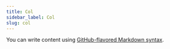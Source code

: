 ```yaml
---
title: Col
sidebar_label: Col
slug: col
---
```


You can write content using [GitHub-flavored Markdown syntax](https://github.github.com/gfm/).


